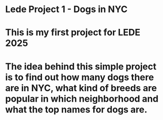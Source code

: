 # Lede Project 1 - Dogs in NYC
# This is my first project for LEDE 2025

# The idea behind this simple project is to find out how many dogs there are in NYC, what kind of breeds are popular in which neighborhood and what the top names for dogs are. 

